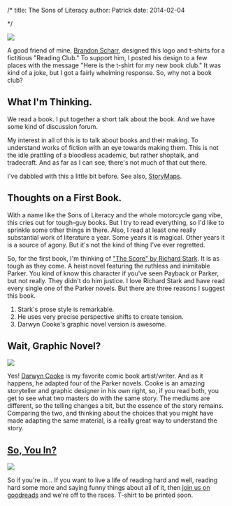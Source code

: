 /*
title: The Sons of Literacy 
author: Patrick
date: 2014-02-04

*/

<div class="vertheroimage">
<img src="https://dl.dropboxusercontent.com/u/257526/SoL.circle.logo.blk.png"  />
</div>

A good friend of mine, [Brandon Scharr](http://www.behance.net/dedlaast), designed this logo and t-shirts for a fictitious "Reading Club." To support him, I posted his design to a few places with the message "Here is the t-shirt for my new book club." It was kind of a joke, but I got a fairly whelming response. So, why not a book club? 

## What I'm Thinking.

We read a book. I put together a short talk about the book. And we have some kind of discussion forum.

My interest in all of this is to talk about books and their making. To understand works of fiction with an eye towards making them. This is not the idle prattling of a bloodless academic, but rather shoptalk, and tradecraft. And as far as I can see, there's not much of that out there. 

I've dabbled with this a little bit before. See also, [StoryMaps](./2012/storymaps.md). 


## Thoughts on a First Book. 

With a name like the Sons of Literacy and the whole motorcycle gang vibe, this cries out for tough-guy books. But I try to read everything, so I'd like to sprinkle some other things in there. Also, I read at least one really substantial work of literature a year. Some years it is magical. Other years it is a source of agony. But it's not the kind of thing I've ever regretted.

So, for the first book, I'm thinking of ["The Score" by Richard Stark](http://www.amazon.com/The-Score-Parker-Novel-Novels/dp/0226771040). It is as tough as they come. A heist novel featuring the ruthless and inimitable Parker. You kind of know this character if you've seen Payback or Parker, but not really. They didn't do him justice. I love Richard Stark and have read every single one of the Parker novels. But there are three reasons I suggest this book.

1. Stark's prose style is remarkable.
2. He uses very precise perspective shifts to create tension.
3. Darwyn Cooke's graphic novel version is awesome.

## Wait, Graphic Novel?

<div class="vertheroimage">
<img src="http://violentworldofparker.com/wordpress/wp-content/uploads/2009/03/huntersketch.jpg"  />
</div>



Yes! [Darwyn Cooke](http://www.amazon.com/Parker-The-Score-Darwyn-Cooke/dp/1613772084) is my favorite comic book artist/writer. And as it happens, he adapted four of the Parker novels. Cooke is an amazing storyteller and graphic designer in his own right, so, if you read both, you get to see what two masters do with the same story. The mediums are different, so the telling changes a bit, but the essence of the story remains. Comparing the two, and thinking about the choices that you might have made adapting the same material, is a really great way to understand the story. 

## [So, You In?](https://www.goodreads.com/group/show/126581-the-sons-of-literacy)

<div class="aside right">
    <a href="https://dl.dropboxusercontent.com/u/257526/SoL.jacket.mockup2.jpeg"><img src="https://dl.dropboxusercontent.com/u/257526/SoL.jacket.mockup2.jpeg"></a>
</div>

So if you're in... If you want to live a life of reading hard and well, reading hard some more and saying funny things about all of it, then [join us on goodreads](https://www.goodreads.com/group/show/126581-the-sons-of-literacy) and we're off to the races. T-shirt to be printed soon. 




[^jargon]: If that's not barbarous jargon, I don't know what is. I'm sorry. I'll beat myself later. 

